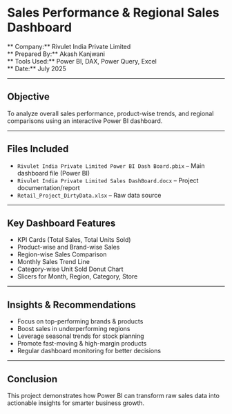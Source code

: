 #  Sales Performance & Regional Sales Dashboard

** Company:** Rivulet India Private Limited  
** Prepared By:** Akash Kanjwani  
** Tools Used:** Power BI, DAX, Power Query, Excel  
** Date:** July 2025

---

## Objective
To analyze overall sales performance, product-wise trends, and regional comparisons using an interactive Power BI dashboard.

---

## Files Included

- `Rivulet India Private Limited Power BI Dash Board.pbix` – Main dashboard file (Power BI)
- `Rivulet India Private Limited Sales DashBoard.docx` – Project documentation/report
- `Retail_Project_DirtyData.xlsx` – Raw data source

---

## Key Dashboard Features

- KPI Cards (Total Sales, Total Units Sold)
- Product-wise and Brand-wise Sales
- Region-wise Sales Comparison
- Monthly Sales Trend Line
- Category-wise Unit Sold Donut Chart
- Slicers for Month, Region, Category, Store

---

##  Insights & Recommendations

- Focus on top-performing brands & products
- Boost sales in underperforming regions
- Leverage seasonal trends for stock planning
- Promote fast-moving & high-margin products
- Regular dashboard monitoring for better decisions

---

## Conclusion

This project demonstrates how Power BI can transform raw sales data into actionable insights for smarter business growth.
